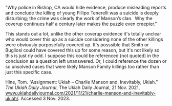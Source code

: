 
"Why police in Bishop, CA would hide evidence, produce misleading reports and conclude the killing of young Fillipo Tenerelli was a suicide is deeply disturbing; the crime was clearly the work of Manson’s clan.  Why the coverup continues half a century later makes the puzzle even creepier."

This stands out a lot, unlike the other coverup evidence it's totally unclear who would cover this up as a suicide considering none of the other killings were obviously purposefully covered up. It's posssible that Smith or Bugliosi could have covered this up for some reason, but it's not likely so this is just rly odd. I suppose this could be referenced (not quoted) in the conclusion as a question left unanswered. Or, I could reference the dozen or so unsolved cases that were likely Manson Family killings too rather than just this specific case.

Hine, Tom. “Assignment: Ukiah – Charlie Manson and, Inevitably, Ukiah.” _The Ukiah Daily Journal_, The Ukiah Daily Journal, 21 Nov. 2021, www.ukiahdailyjournal.com/2021/11/21/charlie-manson-and-inevitably-ukiah/. Accessed 3 Nov. 2023.
